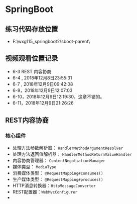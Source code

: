 # SpringBoot

## 练习代码存放位置

- F:\wxg115_springboot2\sboot-parent\

## 视频观看位置记录

- 6-3 REST 内容协商
- 6-4 , 2018年12月8日23:55:31
- 6-7 , 2018年12月9日09:42:08
- 6-9，2018年12月9日12:07:03
- 6-10，2018年12月9日12:19:30，这章不错的。
- 6-11，2018年12月9日21:26:26

## REST内容协商

### 核心组件

- 处理方法参数解析器： `HandlerMethodArgumentResolver`
- 处理方法返回值解析器： `HandlerMethodReturnValueHandler`
- 内容协商管理器： `ContentNegotiationManager`
- 媒体类型： `MediaType`
- 消费媒体类型： `@RequestMapping#consumes()`
- 生产媒体类型： `@RequestMapping#produces()`
- HTTP消息转换器：`HttpMessageConverter`
- REST配置器：`WebMvcConfigurer`
- 







